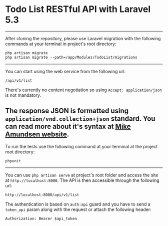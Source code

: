**Todo List RESTful API with Laravel 5.3**
=======
----------
After cloning the repository, please use Laravel migration with the following commands at your terminal in project's root directory:

    php artisan migrate
    php artisan migrate --path=/app/Modules/TodoList/migrations


----------
You can start using the web service from the following url:

    /api/v1/list

There's currently no content negotiation so using `Accept: application/json` is not mandatory.

The response JSON is formatted using `application/vnd.collection+json` standard. You can read more about it's syntax at [Mike Amundsen website](http://amundsen.com/media-types/collection/format/).
----------

To run the tests use the following command at your terminal at the project root directory:

    phpunit

----------

You can use `php artisan serve` at project's root folder and access the site at `http://localhost:8000`. The API is then accessible through the following url:

    http://localhost:8000/api/v1/list

The authentication is based on `auth:api` guard and you have to send a `token_api` param along with the request or attach the following header:

    Authorization: Bearer $api_token



